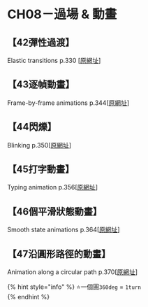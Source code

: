 # CH08－過場 & 動畫

## 【42彈性過渡】

Elastic transitions  p.330 \[[原網址](https://www.w3cplus.com/css3/css-secrets/elastic-transitions.html)\]

## 【43逐幀動畫】

Frame-by-frame animations    p.344\[[原網址](https://www.w3cplus.com/css3/css-secrets/frame-by-frame-animations.html)\]

## 【44閃爍】

Blinking  p.350\[[原網址](https://www.w3cplus.com/css3/css-secrets/blinking.html)\]

## 【45打字動畫】

Typing animation p.356\[[原網址](https://www.w3cplus.com/css3/css-secrets/typing-animation.html)\]

## 【46個平滑狀態動畫】

Smooth state animations p.364\[[原網址](https://www.w3cplus.com/css3/css-secrets/smooth-state-animations.html)\]

## 【47沿圓形路徑的動畫】

Animation along a circular path  p.370\[[原網址](https://www.w3cplus.com/css3/css-secrets/animation-along-a-circular-path.html)\]

{% hint style="info" %}
⭐一個圓`360deg` = `1turn`  
{% endhint %}

